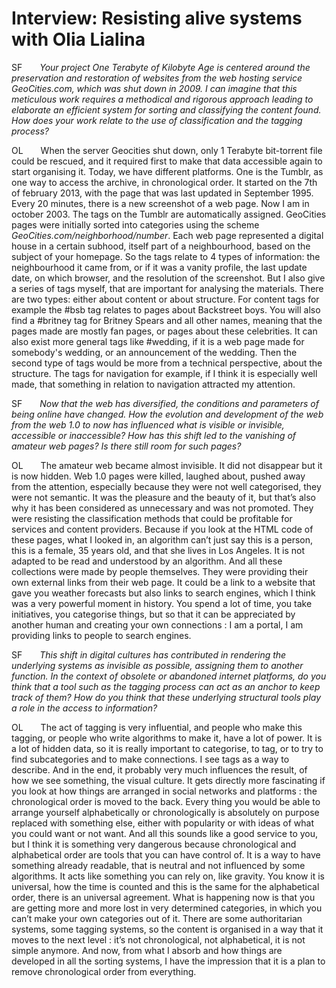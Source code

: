 # Interview: Resisting alive systems with Olia Lialina

SF&emsp;&emsp;*Your project One Terabyte of Kilobyte Age is centered around the preservation and restoration of websites from the web hosting service GeoCities.com, which was shut down in 2009. I can imagine that this meticulous work requires a methodical and rigorous approach leading to elaborate an efficient system for sorting and classifying the content found. How does your work relate to the use of classification and the tagging process?*

OL&emsp;&emsp;When the server Geocities shut down, only 1 Terabyte bit-torrent file could be rescued, and it required first to make that data accessible again to start organising it. Today, we have different platforms. One is the Tumblr, as one way to access the archive, in chronological order. It started on the 7th of february 2013, with the page that was last updated in September 1995. Every 20 minutes, there is a new screenshot of a web page. Now I am in october 2003. The tags on the Tumblr are automatically assigned. GeoCities pages were initially sorted into categories using the scheme *GeoCities.com/neighborhood/number*. Each web page represented a digital house in a certain subhood, itself part of a neighbourhood, based on the subject of your homepage. So the tags relate to 4 types of information: the neighbourhood it came from, or if it was a vanity profile, the last update date, on which browser, and the resolution of the screenshot.
But I also give a series of tags myself, that are important for analysing the materials. There are two types: either about content or about structure. For content tags for example the #bsb tag relates to pages about Backstreet boys. You will also find a #britney tag for Britney Spears and all other names, meaning that the pages made are mostly fan pages, or pages about these celebrities. It can also exist more general tags like #wedding, if it is a web page made for somebody's wedding, or an announcement of the wedding. Then the second type of tags would be more from a technical perspective, about the structure. The tags for navigation for example, if I think it is especially well made, that something in relation to navigation attracted my attention.

SF&emsp;&emsp;*Now that the web has diversified, the conditions and parameters of being online have changed. How the evolution and development of the web from the web 1.0 to now has influenced what is visible or invisible, accessible or inaccessible? How has this shift led to the vanishing of amateur web pages? Is there still room for such pages?*

OL&emsp;&emsp;The amateur web became almost invisible. It did not disappear but it is now hidden. Web 1.0 pages were killed, laughed about, pushed away from the attention, especially because they were not well categorised, they were not semantic. It was the pleasure and the beauty of it, but that’s also why it has been considered as unnecessary and was not promoted. They were resisting the classification methods that could be profitable for services and content providers. Because if you look at the HTML code of these pages, what I looked in, an algorithm can’t just say this is a person, this is a female, 35 years old, and that she lives in Los Angeles. It is not adapted to be read and understood by an algorithm. And all these collections were made by people themselves. They were providing their own external links from their web page. It could be a link to a website that gave you weather forecasts but also links to search engines, which I think was a very powerful moment in history. You spend a lot of time, you take initiatives, you categorise things, but so that it can be appreciated by another human and creating your own connections : I am a portal, I am providing links to people to search engines. 

SF&emsp;&emsp;*This shift in digital cultures has contributed in rendering the underlying systems as invisible as possible, assigning them to another function. In the context of obsolete or abandoned internet platforms, do you think that a tool such as the tagging process can act as an anchor to keep track of them? How do you think that these underlying structural tools play a role in the access to information?*

OL&emsp;&emsp;The act of tagging is very influential, and people who make this tagging, or people who write algorithms to make it, have a lot of power. It is a lot of hidden data, so it is really important to categorise, to tag, or to try to find subcategories and to make connections. I see tags as a way to describe. And in the end, it probably very much influences the result, of how we see something, the visual culture. It gets directly more fascinating if you look at how things are arranged in social networks and platforms : the chronological order is moved to the back. Every thing you would be able to arrange yourself alphabetically or chronologically is absolutely on purpose replaced with something else, either with popularity or with ideas of what you could want or not want. And all this sounds like a good service to you, but I think it is something very dangerous because chronological and alphabetical order are tools that you can have control of. It is a way to have something already readable, that is neutral and not influenced by some algorithms. It acts like something you can rely on, like gravity. You know it is universal, how the time is counted and this is the same for the alphabetical order, there is an universal agreement. What is happening now is that you are getting more and more lost in very determined categories, in which you can’t make your own categories out of it. There are some authoritarian systems, some tagging systems, so the content is organised in a way that it moves to the next level : it’s not chronological, not alphabetical, it is not simple anymore. And now, from what I absorb and how things are developed in all the sorting systems, I have the impression that it is a plan to remove chronological order from everything. 